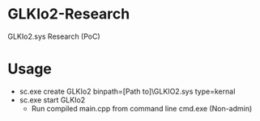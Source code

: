 # GLKIo2-Research
GLKIo2.sys Research (PoC)
# Usage
- sc.exe create GLKIo2 binpath=[Path to]\GLKIO2.sys type=kernal
- sc.exe start GLKIo2
  - Run compiled main.cpp from command line cmd.exe (Non-admin)
